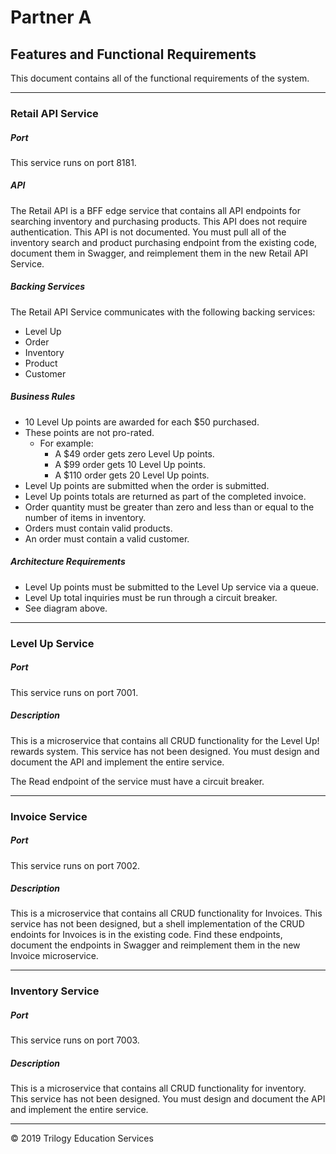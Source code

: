 # Partner A

## Features and Functional Requirements

This document contains all of the functional requirements of the system.

---

### Retail API Service

##### Port

This service runs on port 8181.

##### API

The Retail API is a BFF edge service that contains all API endpoints for searching inventory and purchasing products. This API does not require authentication. This API is not documented. You must pull all of the inventory search and product purchasing endpoint from the existing code, document them in Swagger, and reimplement them in the new Retail API Service.

##### Backing Services

The Retail API Service communicates with the following backing services:

* Level Up
* Order
* Inventory
* Product
* Customer

##### Business Rules

* 10 Level Up points are awarded for each $50 purchased.
* These points are not pro-rated.
  * For example:
    * A $49 order gets zero Level Up points.
    * A $99 order gets 10 Level Up points.
    * A $110 order gets 20 Level Up points.
* Level Up points are submitted when the order is submitted.
* Level Up points totals are returned as part of the completed invoice.
* Order quantity must be greater than zero and less than or equal to the number of items in inventory.
* Orders must contain valid products.
* An order must contain a valid customer.

##### Architecture Requirements

* Level Up points must be submitted to the Level Up service via a queue.
* Level Up total inquiries must be run through a circuit breaker.
* See diagram above.

---

### Level Up Service

##### Port

This service runs on port 7001.

##### Description

This is a microservice that contains all CRUD functionality for the Level Up! rewards system. This service has not been designed. You must design and document the API and implement the entire service.

The Read endpoint of the service must have a circuit breaker.

---

### Invoice Service

##### Port

This service runs on port 7002.

##### Description

This is a microservice that contains all CRUD functionality for Invoices. This service has not been designed, but a shell implementation of the CRUD endoints for Invoices is in the existing code. Find these endpoints, document the endpoints in Swagger and reimplement them in the new Invoice microservice.

---

### Inventory Service

##### Port

This service runs on port 7003.

##### Description

This is a microservice that contains all CRUD functionality for inventory. This service has not been designed. You must design and document the API and implement the entire service.


---

© 2019 Trilogy Education Services
